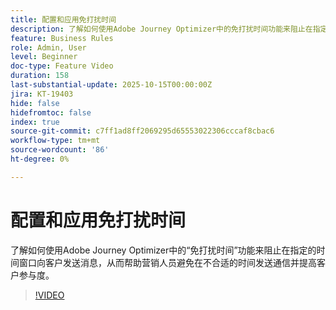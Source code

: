 ```yaml
---
title: 配置和应用免打扰时间
description: 了解如何使用Adobe Journey Optimizer中的免打扰时间功能来阻止在指定的时间窗口向客户发送消息（短信、电子邮件、推送、WhatsApp），帮助营销人员避免在不合适的时间发送通信并提高客户参与度。
feature: Business Rules
role: Admin, User
level: Beginner
doc-type: Feature Video
duration: 158
last-substantial-update: 2025-10-15T00:00:00Z
jira: KT-19403
hide: false
hidefromtoc: false
index: true
source-git-commit: c7ff1ad8ff2069295d65553022306cccaf8cbac6
workflow-type: tm+mt
source-wordcount: '86'
ht-degree: 0%

---
```



# 配置和应用免打扰时间

了解如何使用Adobe Journey Optimizer中的“免打扰时间”功能来阻止在指定的时间窗口向客户发送消息，从而帮助营销人员避免在不合适的时间发送通信并提高客户参与度。

>[!VIDEO](https://video.tv.adobe.com/v/3475851/?learn=on&enablevpops)
